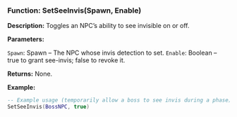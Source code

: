 ### Function: SetSeeInvis(Spawn, Enable)

**Description:** Toggles an NPC’s ability to see invisible on or off.

**Parameters:**

`Spawn`: Spawn – The NPC whose invis detection to set.
`Enable`: Boolean – true to grant see-invis; false to revoke it.

**Returns:** None.

**Example:**

```lua
-- Example usage (temporarily allow a boss to see invis during a phase)
SetSeeInvis(BossNPC, true)
```